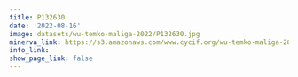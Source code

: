 ```yaml
---
title: P132630
date: '2022-08-16'
image: datasets/wu-temko-maliga-2022/P132630.jpg
minerva_link: https://s3.amazonaws.com/www.cycif.org/wu-temko-maliga-2022/P132630/index.html
info_link:
show_page_link: false
---
```

